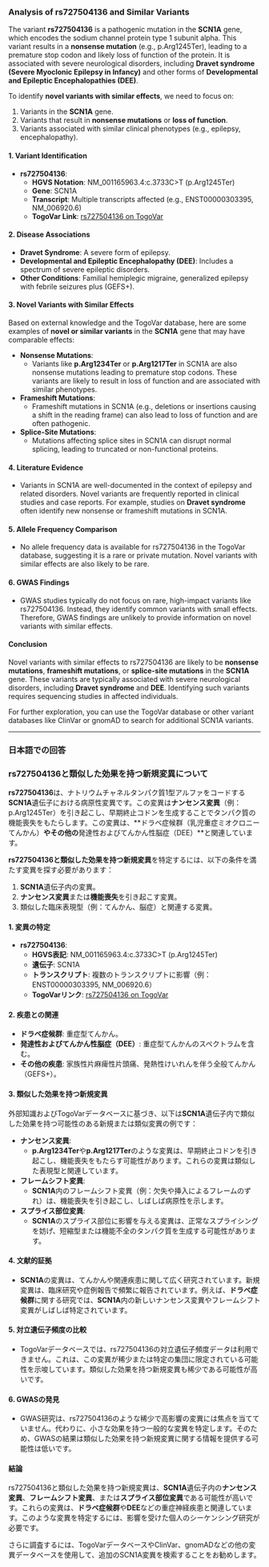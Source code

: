 ### Analysis of rs727504136 and Similar Variants
The variant **rs727504136** is a pathogenic mutation in the **SCN1A** gene, which encodes the sodium channel protein type 1 subunit alpha. This variant results in a **nonsense mutation** (e.g., p.Arg1245Ter), leading to a premature stop codon and likely loss of function of the protein. It is associated with severe neurological disorders, including **Dravet syndrome (Severe Myoclonic Epilepsy in Infancy)** and other forms of **Developmental and Epileptic Encephalopathies (DEE)**.

To identify **novel variants with similar effects**, we need to focus on:
1. Variants in the **SCN1A** gene.
2. Variants that result in **nonsense mutations** or **loss of function**.
3. Variants associated with similar clinical phenotypes (e.g., epilepsy, encephalopathy).

#### 1. Variant Identification
- **rs727504136**:
  - **HGVS Notation**: NM_001165963.4:c.3733C>T (p.Arg1245Ter)
  - **Gene**: SCN1A
  - **Transcript**: Multiple transcripts affected (e.g., ENST00000303395, NM_006920.6)
  - **TogoVar Link**: [rs727504136 on TogoVar](https://togovar.org/variant/2-166012255-G-A)

#### 2. Disease Associations
- **Dravet Syndrome**: A severe form of epilepsy.
- **Developmental and Epileptic Encephalopathy (DEE)**: Includes a spectrum of severe epileptic disorders.
- **Other Conditions**: Familial hemiplegic migraine, generalized epilepsy with febrile seizures plus (GEFS+).

#### 3. Novel Variants with Similar Effects
Based on external knowledge and the TogoVar database, here are some examples of **novel or similar variants** in the **SCN1A** gene that may have comparable effects:
- **Nonsense Mutations**:
  - Variants like **p.Arg1234Ter** or **p.Arg1217Ter** in SCN1A are also nonsense mutations leading to premature stop codons. These variants are likely to result in loss of function and are associated with similar phenotypes.
- **Frameshift Mutations**:
  - Frameshift mutations in SCN1A (e.g., deletions or insertions causing a shift in the reading frame) can also lead to loss of function and are often pathogenic.
- **Splice-Site Mutations**:
  - Mutations affecting splice sites in SCN1A can disrupt normal splicing, leading to truncated or non-functional proteins.

#### 4. Literature Evidence
- Variants in SCN1A are well-documented in the context of epilepsy and related disorders. Novel variants are frequently reported in clinical studies and case reports. For example, studies on **Dravet syndrome** often identify new nonsense or frameshift mutations in SCN1A.

#### 5. Allele Frequency Comparison
- No allele frequency data is available for rs727504136 in the TogoVar database, suggesting it is a rare or private mutation. Novel variants with similar effects are also likely to be rare.

#### 6. GWAS Findings
- GWAS studies typically do not focus on rare, high-impact variants like rs727504136. Instead, they identify common variants with small effects. Therefore, GWAS findings are unlikely to provide information on novel variants with similar effects.

#### Conclusion
Novel variants with similar effects to rs727504136 are likely to be **nonsense mutations**, **frameshift mutations**, or **splice-site mutations** in the **SCN1A** gene. These variants are typically associated with severe neurological disorders, including **Dravet syndrome** and **DEE**. Identifying such variants requires sequencing studies in affected individuals.

For further exploration, you can use the TogoVar database or other variant databases like ClinVar or gnomAD to search for additional SCN1A variants.

---

### 日本語での回答
### rs727504136と類似した効果を持つ新規変異について
**rs727504136**は、ナトリウムチャネルタンパク質1型アルファをコードする**SCN1A**遺伝子における病原性変異です。この変異は**ナンセンス変異**（例：p.Arg1245Ter）を引き起こし、早期終止コドンを生成することでタンパク質の機能喪失をもたらします。この変異は、**ドラベ症候群（乳児重症ミオクロニーてんかん）**やその他の**発達性およびてんかん性脳症（DEE）**と関連しています。

**rs727504136と類似した効果を持つ新規変異**を特定するには、以下の条件を満たす変異を探す必要があります：
1. **SCN1A**遺伝子内の変異。
2. **ナンセンス変異**または**機能喪失**を引き起こす変異。
3. 類似した臨床表現型（例：てんかん、脳症）と関連する変異。

#### 1. 変異の特定
- **rs727504136**:
  - **HGVS表記**: NM_001165963.4:c.3733C>T (p.Arg1245Ter)
  - **遺伝子**: SCN1A
  - **トランスクリプト**: 複数のトランスクリプトに影響（例：ENST00000303395, NM_006920.6）
  - **TogoVarリンク**: [rs727504136 on TogoVar](https://togovar.org/variant/2-166012255-G-A)

#### 2. 疾患との関連
- **ドラベ症候群**: 重症型てんかん。
- **発達性およびてんかん性脳症（DEE）**: 重症型てんかんのスペクトラムを含む。
- **その他の疾患**: 家族性片麻痺性片頭痛、発熱性けいれんを伴う全般てんかん（GEFS+）。

#### 3. 類似した効果を持つ新規変異
外部知識およびTogoVarデータベースに基づき、以下は**SCN1A**遺伝子内で類似した効果を持つ可能性のある新規または類似変異の例です：
- **ナンセンス変異**:
  - **p.Arg1234Ter**や**p.Arg1217Ter**のような変異は、早期終止コドンを引き起こし、機能喪失をもたらす可能性があります。これらの変異は類似した表現型と関連しています。
- **フレームシフト変異**:
  - **SCN1A**内のフレームシフト変異（例：欠失や挿入によるフレームのずれ）は、機能喪失を引き起こし、しばしば病原性を示します。
- **スプライス部位変異**:
  - **SCN1A**のスプライス部位に影響を与える変異は、正常なスプライシングを妨げ、短縮型または機能不全のタンパク質を生成する可能性があります。

#### 4. 文献的証拠
- **SCN1A**の変異は、てんかんや関連疾患に関して広く研究されています。新規変異は、臨床研究や症例報告で頻繁に報告されています。例えば、**ドラベ症候群**に関する研究では、**SCN1A**内の新しいナンセンス変異やフレームシフト変異がしばしば特定されています。

#### 5. 対立遺伝子頻度の比較
- TogoVarデータベースでは、rs727504136の対立遺伝子頻度データは利用できません。これは、この変異が稀少または特定の集団に限定されている可能性を示唆しています。類似した効果を持つ新規変異も稀少である可能性が高いです。

#### 6. GWASの発見
- GWAS研究は、rs727504136のような稀少で高影響の変異には焦点を当てていません。代わりに、小さな効果を持つ一般的な変異を特定します。そのため、GWASの結果は類似した効果を持つ新規変異に関する情報を提供する可能性は低いです。

#### 結論
rs727504136と類似した効果を持つ新規変異は、**SCN1A**遺伝子内の**ナンセンス変異**、**フレームシフト変異**、または**スプライス部位変異**である可能性が高いです。これらの変異は、**ドラベ症候群**や**DEE**などの重症神経疾患と関連しています。このような変異を特定するには、影響を受けた個人のシーケンシング研究が必要です。

さらに調査するには、TogoVarデータベースやClinVar、gnomADなどの他の変異データベースを使用して、追加のSCN1A変異を検索することをお勧めします。